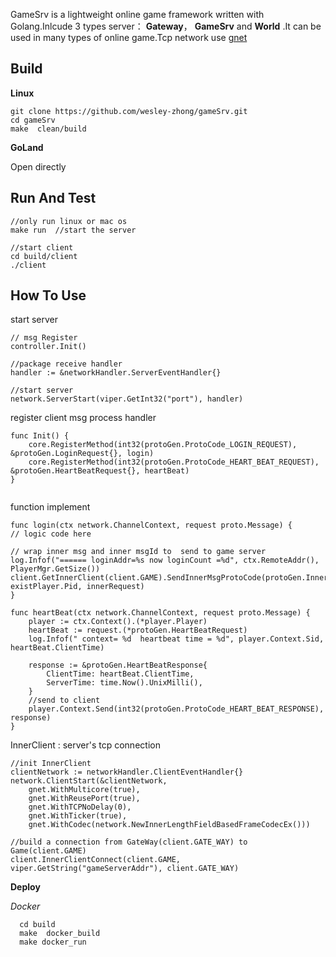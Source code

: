 
GameSrv is a lightweight online game framework  written with Golang.Inlcude 3 types server： **Gateway**， **GameSrv**  and  **World** .It can be used in many types of online game.Tcp network use [gnet](https://github.com/panjf2000/gnet)

**Build**
---
**Linux**

```
git clone https://github.com/wesley-zhong/gameSrv.git
cd gameSrv
make  clean/build
```
**GoLand**

Open directly

**Run And  Test**
---
```
//only run linux or mac os
make run  //start the server

//start client
cd build/client
./client  
```

**How To Use**
---

start server
```
// msg Register
controller.Init()

//package receive handler
handler := &networkHandler.ServerEventHandler{}
	
//start server
network.ServerStart(viper.GetInt32("port"), handler)
```

register client msg process handler

```
func Init() {
	core.RegisterMethod(int32(protoGen.ProtoCode_LOGIN_REQUEST), &protoGen.LoginRequest{}, login)
	core.RegisterMethod(int32(protoGen.ProtoCode_HEART_BEAT_REQUEST), &protoGen.HeartBeatRequest{}, heartBeat)
}
	
```
function implement
```
func login(ctx network.ChannelContext, request proto.Message) {
// logic code here

// wrap inner msg and inner msgId to  send to game server 
log.Infof("====== loginAddr=%s now loginCount =%d", ctx.RemoteAddr(), PlayerMgr.GetSize())
client.GetInnerClient(client.GAME).SendInnerMsgProtoCode(protoGen.InnerProtoCode_INNER_LOGIN_REQ, existPlayer.Pid, innerRequest)
}

func heartBeat(ctx network.ChannelContext, request proto.Message) {
	player := ctx.Context().(*player.Player)
	heartBeat := request.(*protoGen.HeartBeatRequest)
	log.Infof(" context= %d  heartbeat time = %d", player.Context.Sid, heartBeat.ClientTime)

	response := &protoGen.HeartBeatResponse{
		ClientTime: heartBeat.ClientTime,
		ServerTime: time.Now().UnixMilli(),
	}
	//send to client
	player.Context.Send(int32(protoGen.ProtoCode_HEART_BEAT_RESPONSE), response)
}

```

InnerClient : server's tcp connection
```
//init InnerClient
clientNetwork := networkHandler.ClientEventHandler{}
network.ClientStart(&clientNetwork,
	gnet.WithMulticore(true),
	gnet.WithReusePort(true),
	gnet.WithTCPNoDelay(0),
	gnet.WithTicker(true),
	gnet.WithCodec(network.NewInnerLengthFieldBasedFrameCodecEx()))
		
//build a connection from GateWay(client.GATE_WAY) to Game(client.GAME)
client.InnerClientConnect(client.GAME, viper.GetString("gameServerAddr"), client.GATE_WAY)
```
**Deploy**

*Docker*
```
  cd build
  make  docker_build
  make docker_run
```